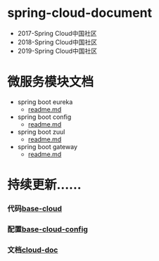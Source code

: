 # spring-cloud-document

*   2017-Spring Cloud中国社区
*   2018-Spring Cloud中国社区
*   2019-Spring Cloud中国社区

# 微服务模块文档

*   spring boot eureka
    *   [readme.md](spring-boot-eureka/README.md)
*   spring boot config
    *   [readme.md](spring-boot-config/README.md)
*   spring boot zuul
    *   [readme.md](spring-boot-zuul/README.md)
*   spring boot gateway
    *   [readme.md](spring-boot-gateway/README.md)


# 持续更新......

### 代码[base-cloud](https://gitee.com/none_heart/base-cloud)
### 配置[base-cloud-config](https://gitee.com/none_heart/base-cloud-config)
### 文档[cloud-doc](https://gitee.com/none_heart/cloud-doc/)